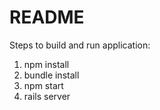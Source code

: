 # README

Steps to build and run application:

1. npm install
2. bundle install
3. npm start
4. rails server
